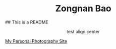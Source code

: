 <h1 align="center"> Zongnan Bao </h1>
## This is a README
<p align="center"> test align center </p>


[My Personal Photography Site](http://500px.com/zbao98)
